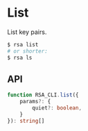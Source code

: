 # List

List key pairs.

```sh
$ rsa list
# or shorter:
$ rsa ls
```

## API

```ts
function RSA_CLI.list({
    params?: {
        quiet?: boolean,
    }
}): string[]
```
